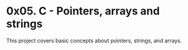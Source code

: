 # 0x05. C - Pointers, arrays and strings

This project covers basic concepts about pointers, strings, and arrays.

